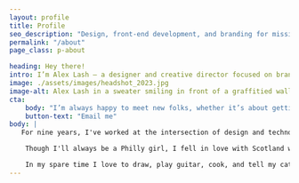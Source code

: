 ```yaml
---
layout: profile
title: Profile
seo_description: "Design, front-end development, and branding for mission-driven organizations."
permalink: "/about"
page_class: p-about

heading: Hey there!
intro: I’m Alex Lash — a designer and creative director focused on brand.
image: ./assets/images/headshot_2023.jpg
image-alt: Alex Lash in a sweater smiling in front of a graffitied wall.
cta: 
    body: "I’m always happy to meet new folks, whether it’s about getting a job in tech or [sharing tips on how to be a digital nomad.](https://technical.ly/philly/2020/12/21/digital-nomad-remote-work/) Feel free to drop me a line!"
    button-text: "Email me"
body: |
   For nine years, I've worked at the intersection of design and technology. As the Creative Director at [Administrate](https://www.getadministrate.com), I work with a talented team of marketers, copywriters, and developers. I lead the Brand Experience Team and work with my colleagues to develop high-converting, creative ads and marketing campaigns; a performant and delightful web experience; and competitive visual identity and brand.  

    Though I'll always be a Philly girl, I fell in love with Scotland while traveling and have made Edinburgh my home. In my free time, I have co-organized and co-taught low-cost classes for women in tech; taught an Interactive class at my alma mater; helped organize hackathons; and worked for local non-profits. 

    In my spare time I love to draw, play guitar, cook, and tell my cat what a good boy he is.
---
```

